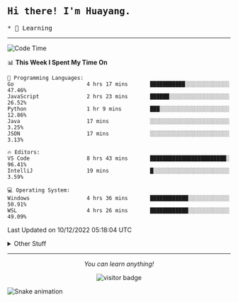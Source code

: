 <h2>
    <samp>Hi there! I'm Huayang.</samp>
</h2>
<p>
    <samp>
        * 🧐 Learning
    </samp>
</p>



<hr>


<!--START_SECTION:waka-->
![Code Time](http://img.shields.io/badge/Code%20Time-271%20hrs%2030%20mins-blue)

📊 **This Week I Spent My Time On** 

```text
💬 Programming Languages: 
Go                       4 hrs 17 mins       ███████████░░░░░░░░░░░░░░   47.46% 
JavaScript               2 hrs 23 mins       ██████░░░░░░░░░░░░░░░░░░░   26.52% 
Python                   1 hr 9 mins         ███░░░░░░░░░░░░░░░░░░░░░░   12.86% 
Java                     17 mins             ░░░░░░░░░░░░░░░░░░░░░░░░░   3.25% 
JSON                     17 mins             ░░░░░░░░░░░░░░░░░░░░░░░░░   3.13%

🔥 Editors: 
VS Code                  8 hrs 43 mins       ████████████████████████░   96.41% 
IntelliJ                 19 mins             █░░░░░░░░░░░░░░░░░░░░░░░░   3.59%

💻 Operating System: 
Windows                  4 hrs 36 mins       ████████████░░░░░░░░░░░░░   50.91% 
WSL                      4 hrs 26 mins       ████████████░░░░░░░░░░░░░   49.09%

```


 Last Updated on 10/12/2022 05:18:04 UTC
<!--END_SECTION:waka-->


<details>
  <summary>Other Stuff</summary>
  <br />
<!--   
  <p align="left">
    <img height="180em" src="https://github-readme-streak-stats.herokuapp.com/?user=GuillaumeFalourd" />
    
  </p> -->

  * 🏆 Some GitHub statistical reports:
  
  <img width="100%" src="https://github-profile-trophy.vercel.app/?username=xmchxup&column=7">
  <p align="left">  
    <img height="180em" src="https://github-readme-stats.vercel.app/api?username=xmchxup&hide_border=true&show_icons=true&include_all_commits=true&bg_color=0,EC6C6C,FFD479,FFFC79,73FA79&theme=graywhite&locale=en" />
    <img height="180em" src="https://github-readme-stats.vercel.app/api/top-langs/?username=xmchxup&hide=css,scss,html&langs_count=8&hide_border=true&layout=compact&bg_color=0,73FA79,73FDFF,D783FF&theme=graywhite&locale=en" />
  </p>
  
  <img width="100%" src="https://github-profile-summary-cards.vercel.app/api/cards/profile-details?username=xmchxup&theme=github" />
 
</a>
</details>
<hr>
<p align="center">
    <i>You can learn anything!</i>
    <p align="center">
        <img src="https://visitor-badge.laobi.icu/badge?page_id=xmchxup" alt="visitor badge"/>       
    </p>
</p>

![Snake animation](https://github.com/XmchxUp/XmchxUp/blob/output/github-contribution-grid-snake.gif)


